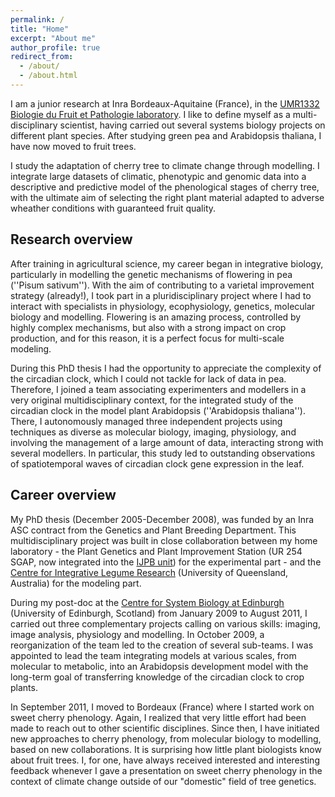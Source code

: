 ```yaml
---
permalink: /
title: "Home"
excerpt: "About me"
author_profile: true
redirect_from: 
  - /about/
  - /about.html
---
```


I am a junior research at Inra Bordeaux-Aquitaine (France), in the [UMR1332 Biologie du Fruit et Pathologie laboratory](https://www6.bordeaux-aquitaine.inra.fr/bfp_eng/). I like to define myself as a multi-disciplinary scientist, having carried out several systems biology projects on different plant species. After studying green pea and Arabidopsis thaliana, I have now moved to fruit trees.

I study the adaptation of cherry tree to climate change through modelling. I integrate large datasets of climatic, phenotypic and genomic data into a descriptive and predictive model of the phenological stages of cherry tree, with the ultimate aim of selecting the right plant material adapted to adverse wheather conditions with guaranteed fruit quality.

Research overview
------
After training in agricultural science, my career began in integrative biology, particularly in modelling the genetic mechanisms of flowering in pea (''Pisum sativum''). With the aim of contributing to a varietal improvement strategy (already!), I took part in a pluridisciplinary project where I had to interact with specialists in physiology, ecophysiology, genetics, molecular biology and modelling. Flowering is an amazing process, controlled by highly complex mechanisms, but also with a strong impact on crop production, and for this reason, it is a perfect focus for multi-scale modeling.

During this PhD thesis I had the opportunity to appreciate the complexity of the circadian clock, which I could not tackle for lack of data in pea. Therefore, I joined a team associating experimenters and modellers in a very original multidisciplinary context, for the integrated study of the circadian clock in the model plant Arabidopsis (''Arabidopsis thaliana''). There, I autonomously managed three independent projects using techniques as diverse as molecular biology, imaging, physiology, and involving the management of a large amount of data, interacting strong with several modellers. In particular, this study led to outstanding observations of spatiotemporal waves of circadian clock gene expression in the leaf.


Career overview
------
My PhD thesis (December 2005-December 2008), was funded by an Inra ASC contract from the Genetics and Plant Breeding Department. This multidisciplinary project was built in close collaboration between my home laboratory - the Plant Genetics and Plant Improvement Station (UR 254 SGAP, now integrated into the [IJPB unit](https://www-ijpb.versailles.inra.fr/en/)) for the experimental part - and the [Centre for Integrative Legume Research](http://www.cilr.uq.edu.au/) (University of Queensland, Australia) for the modeling part.

During my post-doc at the [Centre for System Biology at Edinburgh](http://www.synthsys.ed.ac.uk/) (University of Edinburgh, Scotland) from January 2009 to August 2011, I carried out three complementary projects calling on various skills: imaging, image analysis, physiology and modelling. In October 2009, a reorganization of the team led to the creation of several sub-teams. I was appointed to lead the team integrating models at various scales, from molecular to metabolic, into an Arabidopsis development model with the long-term goal of transferring knowledge of the circadian clock to crop plants.

In September 2011, I moved to Bordeaux (France) where I started work on sweet cherry phenology. Again, I realized that very little effort had been made to reach out to other scientific disciplines. Since then, I have initiated new approaches to cherry phenology, from molecular biology to modelling, based on new collaborations. It is  surprising how little plant biologists know about fruit trees. I, for one, have always received interested and interesting feedback whenever I gave a presentation on sweet cherry phenology in the context of climate change outside of our "domestic" field of tree genetics.
